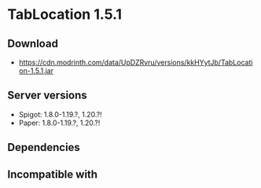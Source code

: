 # TabLocation 1.5.1

## Download
- https://cdn.modrinth.com/data/UpDZRvru/versions/kkHYytJb/TabLocation-1.5.1.jar

## Server versions
- Spigot: 1.8.0-1.19.?, 1.20.?!
- Paper: 1.8.0-1.19.?, 1.20.?!

## Dependencies

## Incompatible with
